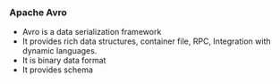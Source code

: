 ### Apache Avro 
* Avro is a data serialization framework
* It provides rich data structures, container file, RPC, Integration with dynamic languages.
* It is binary data format
* It provides schema


